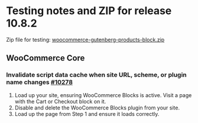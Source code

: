 # Testing notes and ZIP for release 10.8.2

Zip file for testing: [woocommerce-gutenberg-products-block.zip](https://github.com/woocommerce/woocommerce-blocks/files/12274527/woocommerce-gutenberg-products-block.zip)

## WooCommerce Core

### Invalidate script data cache when site URL, scheme, or plugin name changes [#10278](https://github.com/woocommerce/woocommerce-blocks/pull/10278)

1. Load up your site, ensuring WooCommerce Blocks is active. Visit a page with the Cart or Checkout block on it.
2. Disable and delete the WooCommerce Blocks plugin from your site.
3. Load up the page from Step 1 and ensure it loads correctly.

